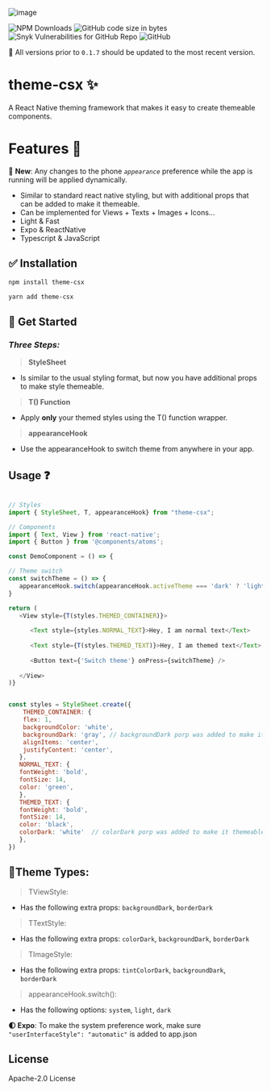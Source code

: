 ![image](https://user-images.githubusercontent.com/52489083/149637586-f0c3b5ce-6b99-431f-b821-7ca1e208073e.png)

![NPM Downloads](https://img.shields.io/npm/dw/theme-csx?logo=GIthub&style=for-the-badge) ![GitHub code size in bytes](https://img.shields.io/github/languages/code-size/KJA-Tsx/theme-csx?logo=GIthub&style=for-the-badge) ![Snyk Vulnerabilities for GitHub Repo](https://img.shields.io/snyk/vulnerabilities/github/KJA-Tsx/theme-csx?logo=GIthub&style=for-the-badge) ![GitHub](https://img.shields.io/github/license/KJA-Tsx/theme-csx?logo=GIthub&style=for-the-badge)

🔴 All versions prior to `0.1.7` should be updated to the most recent version.
# theme-csx ✨
A React Native theming framework that makes it easy to create themeable components.
# Features 🚀
🌟 **New**: Any changes to the phone _`appearance`_ preference while the app is running will be applied dynamically.
- Similar to standard react native styling, but with additional props that can be added to make it themeable.
- Can be implemented for Views + Texts + Images + Icons...
- Light & Fast
- Expo & ReactNative
- Typescript & JavaScript 

## ✅ Installation 

```sh
npm install theme-csx
```


```sh 
yarn add theme-csx
```
## 📝 Get Started

### _Three Steps:_

> **StyleSheet**

- Is similar to the usual styling format, but now you have additional props to make style themeable.

> **T() Function**

- Apply **only** your themed styles using the T() function wrapper.

> **appearanceHook**

- Use the appearanceHook to switch theme from anywhere in your app.


## Usage ❓

```js

// Styles
import { StyleSheet, T, appearanceHook} from "theme-csx";

// Components 
import { Text, View } from 'react-native';
import { Button } from '@components/atoms';

const DemoComponent = () => {

// Theme switch
const switchTheme = () => {
   appearanceHook.switch(appearanceHook.activeTheme === 'dark' ? 'light' : 'dark')
}

return (
   <View style={T(styles.THEMED_CONTAINER)}>
   
      <Text style={styles.NORMAL_TEXT}>Hey, I am normal text</Text>
      
      <Text style={T(styles.THEMED_TEXT)}>Hey, I am themed text</Text>
      
      <Button text={'Switch theme'} onPress={switchTheme} />
   
   </View>
)}


const styles = StyleSheet.create({
    THEMED_CONTAINER: {
    flex: 1,
    backgroundColor: 'white',
    backgroundDark: 'gray', // backgroundDark porp was added to make it themeable
    alignItems: 'center',
    justifyContent: 'center',
   },
   NORMAL_TEXT: {
   fontWeight: 'bold',
   fontSize: 14,
   color: 'green',
   },
   THEMED_TEXT: {
   fontWeight: 'bold',
   fontSize: 14,
   color: 'black',
   colorDark: 'white'  // colorDark porp was added to make it themeable
   },
})

```
## 🚦Theme Types:

> TViewStyle:

- Has the following extra props: `backgroundDark`, `borderDark` 

> TTextStyle:

- Has the following extra props: `colorDark`, `backgroundDark`, `borderDark`


> TImageStyle:

- Has the following extra props: `tintColorDark`, `backgroundDark`, `borderDark` 

> appearanceHook.switch():

- Has the following options: `system`, `light`, `dark`

**🌓 Expo**: To make the system preference work, make sure `"userInterfaceStyle": "automatic"` is added to app.json

## License

Apache-2.0 License 
